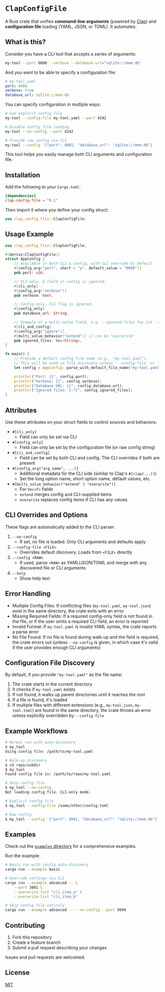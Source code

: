 # `ClapConfigFile`

A Rust crate that unifies **command-line arguments** (powered by [Clap](https://github.com/clap-rs/clap)) and **configuration file** loading (YAML, JSON, or TOML). It automates:

## What is this?

Consider you have a CLI tool that accepts a series of arguments:

```bash
my-tool --port 8080 --verbose --database-url="sqlite://mem.db"
```

And you want to be able to specify a configuration file:

```yaml
# my-tool.yaml
port: 8080
verbose: true
database_url: sqlite://mem.db
```

You can specify configuration in multiple ways:

```bash
# Use explicit config file
my-tool --config-file my-tool.yaml --port 4242

# Disable config file loading
my-tool --no-config --port 4242

# Provide raw config via CLI
my-tool --config '{"port": 8081, "database_url": "sqlite://mem.db"}'
```

This tool helps you easily manage both CLI arguments and configuration file.

## Installation

Add the following to your `Cargo.toml`:

```toml
[dependencies]
clap-config-file = "0.1"
```

Then import it where you define your config struct:

```rust
use clap_config_file::ClapConfigFile;
```

## Usage Example

```rust
use clap_config_file::ClapConfigFile;

#[derive(ClapConfigFile)]
struct AppConfig {
    // Available in both CLI & config, with CLI override by default
    #[config_arg("port", short = "p", default_value = "8080")]
    pub port: u16,

    // CLI-only. A field in config is ignored.
    #[cli_only]
    #[config_arg("verbose")]
    pub verbose: bool,

    // Config-only. CLI flag is ignored.
    #[config_only]
    pub database_url: String,

    // Example of a multi-value field. e.g. --ignored-files foo.txt --ignored-files bar.txt
    #[cli_and_config]
    #[config_arg("ignore")]
    #[multi_value_behavior("extend")] // can be "overwrite"
    pub ignored_files: Vec<String>,
}

fn main() {
    // Provide a default config file name (e.g., "my-tool.yaml").
    // This will be used in file discovery unless `--config-file` or `--no-config` is set.
    let config = AppConfig::parse_with_default_file_name("my-tool.yaml");

    println!("Port: {}", config.port);
    println!("Verbose: {}", config.verbose);
    println!("Database URL: {}", config.database_url);
    println!("Ignored files: {:?}", config.ignored_files);
}
```

## Attributes

Use these attributes on your struct fields to control sources and behaviors:

- `#[cli_only]`
  - Field can only be set via CLI
- `#[config_only]`
  - Field can only be set by the configuration file (or raw config string)
- `#[cli_and_config]`
  - Field can be set by both CLI and config. The CLI overrides if both are present
- `#[config_arg("arg_name", ...)]`
  - Additional metadata for the CLI side (similar to Clap's `#[clap(...)]`)
  - Set the long option name, short option name, default values, etc.
- `#[multi_value_behavior("extend" | "overwrite")]`
  - For `Vec<T>` fields
  - `extend` merges config and CLI-supplied items
  - `overwrite` replaces config items if CLI has any values

## CLI Overrides and Options

These flags are automatically added to the CLI parser:

1. `--no-config`
   - If set, no file is loaded. Only CLI arguments and defaults apply
2. `--config-file <FILE>`
   - Overrides default discovery. Loads from `<FILE>` directly
3. `--config <RAW>`
   - If used, parse `<RAW>` as YAML/JSON/TOML and merge with any discovered file or CLI arguments
4. `--help`
   - Show help text

## Error Handling

- Multiple Config Files: If conflicting files (`my-tool.yaml`, `my-tool.json`) exist in the same directory, the crate exits with an error
- Missing Required Fields: If a required config-only field is not found in the file, or if the user omits a required CLI field, an error is reported
- Invalid Format: If `my-tool.yaml` is invalid YAML syntax, the crate reports a parse error
- No File Found: If no file is found during walk-up and the field is required, the crate errors out (unless `--no-config` is given, in which case it's valid if the user provides enough CLI arguments)

## Configuration File Discovery

By default, if you provide `"my-tool.yaml"` as the file name:

1. The crate starts in the current directory
2. It checks if `my-tool.yaml` exists
3. If not found, it walks up parent directories until it reaches the root
4. If a file is found, it's loaded
5. If multiple files with different extensions (e.g., `my-tool.json`, `my-tool.toml`) are found in the same directory, the crate throws an error unless explicitly overridden by `--config-file`

## Example Workflows

```bash
# Normal run with auto-discovery
$ my_tool
Using config file: /path/to/my-tool.yaml

# Walk-up discovery
$ cd repo/subdir
$ my_tool
Found config file in: /path/to/repo/my-tool.yaml

# Skip config file
$ my_tool --no-config
Not loading config file. CLI-only mode.

# Explicit config file
$ my_tool --config-file /some/other/config.toml

# Raw config
$ my_tool --config '{"port": 8081, "database_url": "sqlite://mem.db"}'
```

## Examples

Check out the [`examples` directory](examples) for a comprehensive examples.

Run the example:

```bash
# Basic run with config auto-discovery
cargo run --example basic

# Override settings via CLI
cargo run --example advanced -- \
    --port 3001 \
    --overwrite-list "cli_item_a" \
    --overwrite-list "cli_item_b"

# Skip config file entirely
cargo run --example advanced -- --no-config --port 9999
```

## Contributing

1. Fork this repository
2. Create a feature branch
3. Submit a pull request describing your changes

Issues and pull requests are welcomed.

## License

[MIT](LICENSE)
